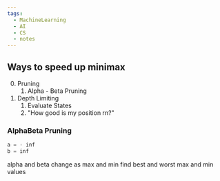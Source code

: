 ```yaml
---
tags:
  - MachineLearning
  - AI
  - CS
  - notes
---
```



## Ways to speed up minimax
0. Pruning
	1. Alpha - Beta Pruning
1. Depth Limiting
	1. Evaluate States
	2. "How good is my position rn?"

### AlphaBeta Pruning
 
```python
a = - inf
b = inf
```

alpha and beta change as max and min find best and worst max and min values
